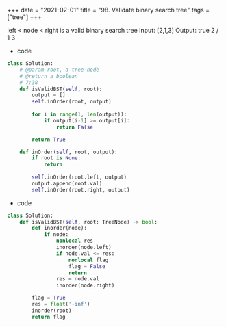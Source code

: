 +++
date = "2021-02-01"
title = "98. Validate binary search tree"
tags = ["tree"]
+++

left < node < right is a valid binary search tree
Input: [2,1,3] Output: true
    2
   / \
  1   3

- code
```py
class Solution:
    # @param root, a tree node
    # @return a boolean
    # 7:38
    def isValidBST(self, root):
        output = []
        self.inOrder(root, output)
        
        for i in range(1, len(output)):
            if output[i-1] >= output[i]:
                return False

        return True

    def inOrder(self, root, output):
        if root is None:
            return
        
        self.inOrder(root.left, output)
        output.append(root.val)
        self.inOrder(root.right, output)

```
- code
```py
class Solution:
    def isValidBST(self, root: TreeNode) -> bool:
        def inorder(node):
            if node:
                nonlocal res
                inorder(node.left)
                if node.val <= res:
                    nonlocal flag
                    flag = False
                    return
                res = node.val
                inorder(node.right)

        flag = True
        res = float('-inf')
        inorder(root)
        return flag

```
